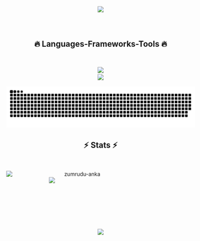 <h1 align="center">
  <a href="https://git.io/typing-svg">
    <img src="https://readme-typing-svg.herokuapp.com/?lines=Hi+There!+👋;+Myself+ViveK!;&center=true&size=30">
  </a>
</h1>


<br/>


<h2 align="center">🔥 Languages-Frameworks-Tools 🔥</h2>
<br>
<p align="center">
  <a href="#">
    <img src="https://skillicons.dev/icons?i=git,github,java,javascript,html,css,sass,bootstrap,tailwind" /> <br/>
    <img src="https://skillicons.dev/icons?i=netlify,linux,vscode,discord,idea,linkedin,nodejs" />

  </a>
</p>



![](https://raw.githubusercontent.com/GitsOfVivek/GitsOfVivek/487076a6c8fc96830c97279a995f7921918f521b/github-contribution-grid-snake.svg)


<h2 align="center">⚡ Stats ⚡</h2>
<br>
<p align=center>
  <div align=center>
    <a href="#" title="Go to Source">
      <img align="left" width=390 src="https://github-readme-streak-stats.herokuapp.com/?user=GitsOfVivek&theme=react&border=61dafb&hide_border=true" alt="zumrudu-anka" />
    </a>
    <a href="#" title="Go to Source">
      <img align="right" width=390 src="https://github-readme-stats.vercel.app/api?username=GitsOfVivek&show_icons=true&theme=react&border_color=61dafb&hide_border=true" />
    </a>
  </div>
  <br><br><br><br><br><br><br><br><br>
  <div align=center>
    <a href="#">
      <img width=325 align="center" src="https://github-readme-stats.vercel.app/api/top-langs/?username=GitsOfVivek&hide=c%23,powershell,Mathematica,Ruby,Objective-C,Objective-C%2b%2b,Cuda&title_color=61dafb&text_color=ffffff&icon_color=61dafb&bg_color=20232a&langs_count=8&layout=compact&border_color=61dafb&hide_border=true" />
    </a>
  </div>
  <br>
  <br>
  <br>
</p>
